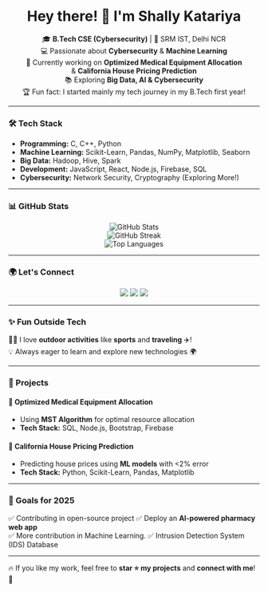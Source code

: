 <h1 align="center">Hey there! 👋 I'm Shally Katariya</h1>

<p align="center">
  🎓 <b>B.Tech CSE (Cybersecurity)</b> | 🏫 SRM IST, Delhi NCR<br>
  💻 Passionate about <b>Cybersecurity</b> & <b>Machine Learning</b> <br>
  🚀 Currently working on <b>Optimized Medical Equipment Allocation</b> <br>
                        & <b>California House Pricing Prediction</b> <br>
  📚 Exploring <b>Big Data, AI & Cybersecurity</b> <br>
  🏆 Fun fact: I started  mainly my tech journey in my B.Tech first year!  
</p>

---

### 🛠️ Tech Stack  
- **Programming:** C, C++, Python  
- **Machine Learning:** Scikit-Learn, Pandas, NumPy, Matplotlib, Seaborn  
- **Big Data:** Hadoop, Hive, Spark  
- **Development:** JavaScript, React, Node.js, Firebase, SQL  
- **Cybersecurity:** Network Security, Cryptography (Exploring More!)

---

### 📊 GitHub Stats  
<p align="center">
  <img src="https://github-readme-stats.vercel.app/api?username=Shally-Katariya&show_icons=true&theme=radical" alt="GitHub Stats">
  <br>
  <img src="https://github-readme-streak-stats.herokuapp.com/?user=Shally-Katariya&theme=radical" alt="GitHub Streak">
  <br>
  <img src="https://github-readme-stats.vercel.app/api/top-langs/?username=Shally-Katariya&layout=compact&theme=radical" alt="Top Languages">
</p>

---

### 🌍 Let's Connect  
<p align="center">
  <a href="https://www.linkedin.com/in/shally-katariya-158323297/"><img src="https://img.shields.io/badge/-LinkedIn-blue?style=flat&logo=linkedin"></a>
  <a href="mailto:shallykatariya10@gmail.com"><img src="https://img.shields.io/badge/-Email-red?style=flat&logo=gmail"></a>
  <a href="https://github.com/Shally-Katariya"><img src="https://img.shields.io/badge/-GitHub-black?style=flat&logo=github"></a>
</p>

---

### ✨ Fun Outside Tech  
🚴‍♀️ I love **outdoor activities** like **sports** and **traveling** ✈️!  
💡 Always eager to learn and explore new technologies 🌍  

---

### 🚀 Projects  
#### 🔹 **Optimized Medical Equipment Allocation**  
- Using **MST Algorithm** for optimal resource allocation  
- **Tech Stack:** SQL, Node.js, Bootstrap, Firebase  

#### 🔹 **California House Pricing Prediction**  
- Predicting house prices using **ML models** with <2% error  
- **Tech Stack:** Python, Scikit-Learn, Pandas, Matplotlib  

---

### 🎯 Goals for 2025  
✅ Contributing in open-source project
✅ Deploy an **AI-powered pharmacy web app**  
✅ More contribution in Machine Learning.
✅ Intrusion Detection System (IDS) Database

---

🔥 If you like my work, feel free to **star ⭐ my projects** and **connect with me**! 🚀  

